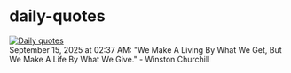 # daily-quotes
[![Daily quotes](https://github.com/ceepu8/daily-quotes/actions/workflows/daily-quote.yml/badge.svg)](https://github.com/ceepu8/daily-quotes/actions/workflows/daily-quote.yml)<br/>
September 15, 2025 at 02:37 AM: "We Make A Living By What We Get, But We Make A Life By What We Give." - Winston Churchill
